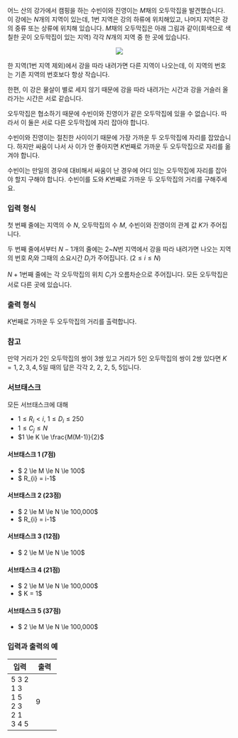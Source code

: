 어느 산의 강가에서 캠핑을 하는 수빈이와 진영이는 $M$채의 오두막집을 발견했습니다. 이 강에는 $N$개의 지역이 있는데, 1번 지역은 강의 하류에 위치해있고, 나머지 지역은 강의 중류 또는 상류에 위치해 있습니다. $M$채의 오두막집은 아래 그림과 같이(회색으로 색칠한 곳이 오두막집이 있는 지역) 각각 $N$개의 지역 중 한 곳에 있습니다.

<div style="text-align: center;">
 <img src="https://s3.ap-northeast-2.amazonaws.com/oj.uz/old/GA7_cabana/map.png">
</div>

한 지역(1번 지역 제외)에서 강을 따라 내려가면 다른 지역이 나오는데, 이 지역의 번호는 기존 지역의 번호보다 항상 작습니다.

한편, 이 강은 물살이 별로 세지 않기 때문에 강을 따라 내려가는 시간과 강을 거슬러 올라가는 시간은 서로 같습니다.

오두막집은 협소하기 때문에 수빈이와 진영이가 같은 오두막집에 있을 수 없습니다. 따라서 이 둘은 서로 다른 오두막집에 자리 잡아야 합니다.

수빈이와 진영이는 절친한 사이이기 때문에 가장 가까운 두 오두막집에 자리를 잡았습니다. 하지만 싸움이 나서 사
이가 안 좋아지면 $K$번째로 가까운 두 오두막집으로 자리를 옮겨야 합니다.

수빈이는 만일의 경우에 대비해서 싸움이 난 경우에 어디 있는 오두막집에 자리를 잡아야 할지 구해야 합니다. 수빈이를 도와 $K$번째로 가까운 두 오두막집의 거리를 구해주세요.

### 입력 형식

첫 번째 줄에는 지역의 수 $N$, 오두막집의 수 $M$, 수빈이와 진영이의 관계 값 $K$가 주어집니다.

두 번째 줄에서부터 $N-1$개의 줄에는 2~$N$번 지역에서 강을 따라 내려가면 나오는 지역의 번호 $R_{i}$와 그때의 소요시간 $D_{i}$가 주어집니다. ($2 \le i \le N$)

$N+1$번째 줄에는 각 오두막집의 위치 $C_{i}$가 오름차순으로 주어집니다. 모든 오두막집은 서로 다른 곳에 있습니다.

### 출력 형식

$K$번째로 가까운 두 오두막집의 거리를 출력합니다.

### 참고

만약 거리가 2인 오두막집의 쌍이 3쌍 있고 거리가 5인 오두막집의 쌍이 2쌍 있다면 $K = 1, 2, 3, 4, 5$일 때의 답은 각각 2, 2, 2, 5, 5입니다.

### 서브태스크

모든 서브태스크에 대해

* $1 \le R_i < i$, $1 \le D_i \le 250$
* $1 \le C_j \le N$
* $1 \le K \le \frac{M(M-1)}{2}$

#### 서브태스크 1 (7점) 

* $ 2 \le M \le N \le 100$
* $ R_{i} = i-1$

#### 서브태스크 2 (23점) 

* $ 2 \le M \le N \le 100,000$
* $ R_{i} = i-1$

#### 서브태스크 3 (12점) 

* $ 2 \le M \le N \le 100$

#### 서브태스크 4 (21점) 

* $ 2 \le M \le N \le 100,000$
* $ K = 1$

#### 서브태스크 5 (37점) 

* $ 2 \le M \le N \le 100,000$


### 입력과 출력의 예

<table class='table table-bordered table-condensed'>
 <thead>
  <tr>
   <th style="width: 50%;">입력</th>
   <th style="width: 50%;">출력</th>
  </tr>
 </thead>
 <tbody>
  <tr>
   <td class="code-font">5 3 2<br>
1 3<br>
1 5<br>
2 3<br>
2 1<br>
3 4 5</td>
   <td class="code-font">9</td>
  </tr>
 </tbody>
</table>

